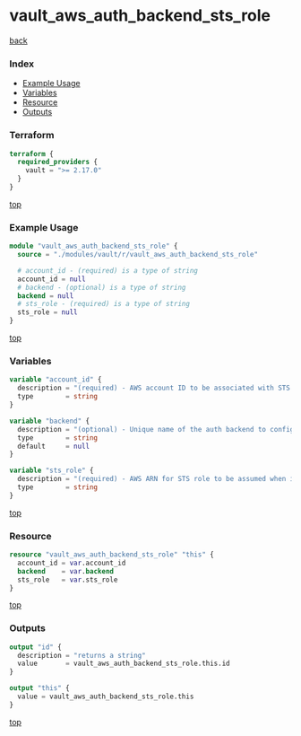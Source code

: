 # vault_aws_auth_backend_sts_role

[back](../vault.md)

### Index

- [Example Usage](#example-usage)
- [Variables](#variables)
- [Resource](#resource)
- [Outputs](#outputs)

### Terraform

```terraform
terraform {
  required_providers {
    vault = ">= 2.17.0"
  }
}
```

[top](#index)

### Example Usage

```terraform
module "vault_aws_auth_backend_sts_role" {
  source = "./modules/vault/r/vault_aws_auth_backend_sts_role"

  # account_id - (required) is a type of string
  account_id = null
  # backend - (optional) is a type of string
  backend = null
  # sts_role - (required) is a type of string
  sts_role = null
}
```

[top](#index)

### Variables

```terraform
variable "account_id" {
  description = "(required) - AWS account ID to be associated with STS role."
  type        = string
}

variable "backend" {
  description = "(optional) - Unique name of the auth backend to configure."
  type        = string
  default     = null
}

variable "sts_role" {
  description = "(required) - AWS ARN for STS role to be assumed when interacting with the account specified."
  type        = string
}
```

[top](#index)

### Resource

```terraform
resource "vault_aws_auth_backend_sts_role" "this" {
  account_id = var.account_id
  backend    = var.backend
  sts_role   = var.sts_role
}
```

[top](#index)

### Outputs

```terraform
output "id" {
  description = "returns a string"
  value       = vault_aws_auth_backend_sts_role.this.id
}

output "this" {
  value = vault_aws_auth_backend_sts_role.this
}
```

[top](#index)